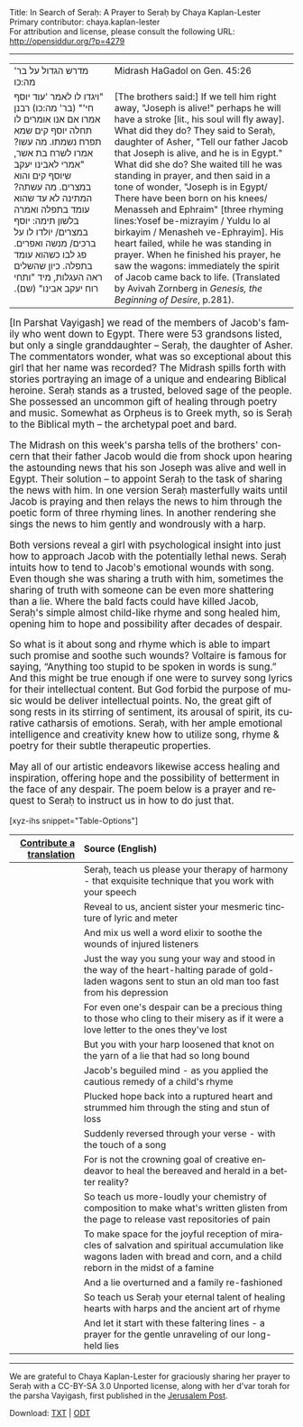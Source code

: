 <html>
<head></head>
<body>
Title: In Search of Seraḥ: A Prayer to Seraḥ by Chaya Kaplan-Lester<br />
Primary contributor: chaya.kaplan-lester<br />
For attribution and license, please consult the following URL: <a href="http://opensiddur.org/?p=4279">http://opensiddur.org/?p=4279</a>
<p />
<hr />

<table style="margin-left: auto;margin-right: auto;">
<tbody>
<tr>
<td style="vertical-align:top;">
<div class="hebrew" lang="he">
מדרש הגדול על בר' מה:כו
</span></div></td>
 
<td style="vertical-align:top;"><div class="english" lang="en">
Midrash HaGadol on Gen. 45:26
</div></td></tr>   <tr><td style="vertical-align:top;"><div class="liturgy" lang="he">
‎‏"ויגדו לו לאמר 'עוד יוסף חי'" (בר' מה:כו) רבנן אמרו אם אנו אומרים לו תחלה יוסף קים שמא תפרח נשמתו. מה עשו? אמרו לשרח בת אשר, "אמרי לאבינו יעקב שיוסף קים והוא במצרים. מה עשתה? המתינה לא עד שהוא עומד בתפלה ואמרה בלשון תימה: יוסף במצרים/ יולדו לו על ברכים/ מנשה ואפרים. פג לבו כשהוא עומד בתפלה. כיון שהשלים ראה העגלות, מיד "ותחי רוח יעקב אבינו" (שם).‏
</span></div></td>
 
<td style="vertical-align:top;"><div class="english" lang="en">
[The brothers said:] If we tell him right away, "Joseph is alive!" perhaps he will have a stroke [lit., his soul will fly away]. What did they do? They said to Seraḥ, daughter of Asher, "Tell our father Jacob that Joseph is alive, and he is in Egypt." What did she do? She waited till he was standing in prayer, and then said in a tone of wonder, "Joseph is in Egypt/ There have been born on his knees/ Menasseh and Ephraim" [three rhyming lines:Yosef be-mizrayim / Yuldu lo al birkayim / Menasheh ve-Ephrayim]. His heart failed, while he was standing in prayer. When he finished his prayer, he saw the wagons: immediately the spirit of Jacob came back to life. (Translated by Avivah Zornberg in <em>Genesis, the Beginning of Desire</em>, p.281).
</div></td></tr>
</tbody></table>

<div class="english" lang="en" style="font-size: 1.2em;">
[In Parshat Vayigash] we read of the members of Jacob's family who went down to Egypt. There were 53 grandsons listed, but only a single granddaughter – Seraḥ, the daughter of Asher. The commentators wonder, what was so exceptional about this girl that her name was recorded? The Midrash spills forth with stories portraying an image of a unique and endearing Biblical heroine. Seraḥ stands as a trusted, beloved sage of the people. She possessed an uncommon gift of healing through poetry and music. Somewhat as Orpheus is to Greek myth, so is Seraḥ to the Biblical myth – the archetypal poet and bard.

The Midrash on this week's parsha tells of the brothers' concern that their father Jacob would die from shock upon hearing the astounding news that his son Joseph was alive and well in Egypt. Their solution – to appoint Seraḥ to the task of sharing the news with him. In one version Seraḥ masterfully waits until Jacob is praying and then relays the news to him through the poetic form of three rhyming lines. In another rendering she sings the news to him gently and wondrously with a harp.

Both versions reveal a girl with psychological insight into just how to approach Jacob with the potentially lethal news. Seraḥ intuits how to tend to Jacob's emotional wounds with song. Even though she was sharing a truth with him, sometimes the sharing of truth with someone can be even more shattering than a lie. Where the bald facts could have killed Jacob, Seraḥ's simple almost child-like rhyme and song healed him, opening him to hope and possibility after decades of despair.

So what is it about song and rhyme which is able to impart such promise and soothe such wounds? Voltaire is famous for saying, “Anything too stupid to be spoken in words is sung.” And this might be true enough if one were to survey song lyrics for their intellectual content. But God forbid the purpose of music would be deliver intellectual points. No, the great gift of song rests in its stirring of sentiment, its arousal of spirit, its curative catharsis of emotions. Seraḥ, with her ample emotional intelligence and creativity knew how to utilize song, rhyme &amp; poetry for their subtle therapeutic properties.

May all of our artistic endeavors likewise access healing and inspiration, offering hope and the possibility of betterment in the face of any despair. The poem below is a prayer and request to Seraḥ to instruct us in how to do just that.
</div>


[xyz-ihs snippet="Table-Options"]<table style="margin-left: auto; margin-right: auto;" class="draggable">
<thead><tr><th id="x" style="text-align: right;"><a href="https://opensiddur.org/contributing/upload/">Contribute a translation</a></th><th style="text-align: left;">Source (English)</th></tr></thead>
<tbody>
<tr>
<td style="vertical-align:top;">
<div class="liturgy" lang="he">

</span></div>
</td>
 
<td style="vertical-align:top;">
<div class="english" lang="en">
Seraḥ, teach us please
your therapy of harmony
- that exquisite technique
that you work with your speech
</div></td>
</tr>


<tr>
 <td style="vertical-align:top;">
 <div class="liturgy" lang="he">
 
</span></div>
 </td>
  
 <td style="vertical-align:top;">
<div class="english" lang="en">
Reveal to us, ancient sister
your mesmeric tincture
of lyric and meter
</div></td>
</tr>


<tr>
 <td style="vertical-align:top;">
 <div class="liturgy" lang="he">
 
</span></div>
 </td>
  
 <td style="vertical-align:top;">
<div class="english" lang="en">
And mix us well a word elixir
to soothe the wounds of
injured listeners
</div></td>
</tr>


<tr>
 <td style="vertical-align:top;">
 <div class="liturgy" lang="he">
 
</span></div>
 </td>
  
 <td style="vertical-align:top;">
<div class="english" lang="en">
Just the way
you sung your way
and stood in the way
of the heart-halting parade
of gold-laden wagons
sent to stun an old man
too fast from his depression
</div></td>
</tr>


<tr>
 <td style="vertical-align:top;">
 <div class="liturgy" lang="he">
 
</span></div>
 </td>
  
 <td style="vertical-align:top;">
<div class="english" lang="en">
For even one's despair can be
a precious thing
to those who cling to their misery
as if it were a love letter
to the ones they've lost
</div></td>
</tr>


<tr>
 <td style="vertical-align:top;">
 <div class="liturgy" lang="he">
 
</span></div>
 </td>
  
 <td style="vertical-align:top;">
<div class="english" lang="en">
But you with your harp
loosened that knot
on the yarn of a lie
that had so long bound
</div></td>
</tr>


<tr>
 <td style="vertical-align:top;">
 <div class="liturgy" lang="he">
 
</span></div>
 </td>
  
 <td style="vertical-align:top;">
<div class="english" lang="en">
Jacob's beguiled mind
- as you applied
the cautious remedy
of a child's rhyme
</div></td>
</tr>


<tr>
 <td style="vertical-align:top;">
 <div class="liturgy" lang="he">
 
</span></div>
 </td>
  
 <td style="vertical-align:top;">
<div class="english" lang="en">
Plucked hope back
into a ruptured heart
and strummed him
through the sting and stun
of loss
</div></td>
</tr>


<tr>
 <td style="vertical-align:top;">
 <div class="liturgy" lang="he">
 
</span></div>
 </td>
  
 <td style="vertical-align:top;">
<div class="english" lang="en">
Suddenly reversed
through your verse
- with the touch of a song
</div></td>
</tr>


<tr>
 <td style="vertical-align:top;">
 <div class="liturgy" lang="he">
 
</span></div>
 </td>
  
 <td style="vertical-align:top;">
<div class="english" lang="en">
For is not the crowning goal
of creative endeavor
to heal the bereaved
and herald in a better reality?
</div></td>
</tr>


<tr>
 <td style="vertical-align:top;">
 <div class="liturgy" lang="he">
 
</span></div>
 </td>
  
 <td style="vertical-align:top;">
<div class="english" lang="en">
So teach us more-loudly your
chemistry of composition
to make what's written
glisten from the page
to release vast repositories of pain
</div></td>
</tr>


<tr>
 <td style="vertical-align:top;">
 <div class="liturgy" lang="he">
 
</span></div>
 </td>
  
 <td style="vertical-align:top;">
<div class="english" lang="en">
To make space for
the joyful reception of miracles
of salvation and spiritual accumulation
like wagons laden with bread
and corn, and a child reborn
in the midst of a famine
</div></td>
</tr>


<tr>
 <td style="vertical-align:top;">
 <div class="liturgy" lang="he">
 
</span></div>
 </td>
  
 <td style="vertical-align:top;">
<div class="english" lang="en">
And a lie overturned
and a family re-fashioned
</div></td>
</tr>


<tr>
 <td style="vertical-align:top;">
 <div class="liturgy" lang="he">
 
</span></div>
 </td>
  
 <td style="vertical-align:top;">
<div class="english" lang="en">
So teach us Seraḥ
your eternal talent
of healing hearts with harps
and the ancient art
of rhyme
</div></td>
</tr>


<tr>
 <td style="vertical-align:top;">
 <div class="liturgy" lang="he">
 
</span></div>
 </td>
  
 <td style="vertical-align:top;">
<div class="english" lang="en">
And let it start
with these faltering lines
- a prayer
for the gentle unraveling
of our long-held
lies
</div></td>
</tr>
</tbody></table>

<hr />

We are grateful to Chaya Kaplan-Lester for graciously sharing her prayer to Seraḥ with a CC-BY-SA 3.0 Unported license, along with her d'var torah for the parsha Vayigash, first published in the <a href="http://web.archive.org/web/20120104160443/http://blogs.jpost.com/content/vayigash-search-serach-0">Jerusalem Post</a>.

Download: <a href="https://opensiddur.org/wp-content/uploads/2012/01/Chaya-Kaplan-Lester-Vayigash-and-A-Prayer-to-Serach.txt">TXT</a> | <a href="https://opensiddur.org/wp-content/uploads/2012/01/Chaya-Kaplan-Lester-Vayigash-and-A-Prayer-to-Serach.odt">ODT</a>
</body>
</html>